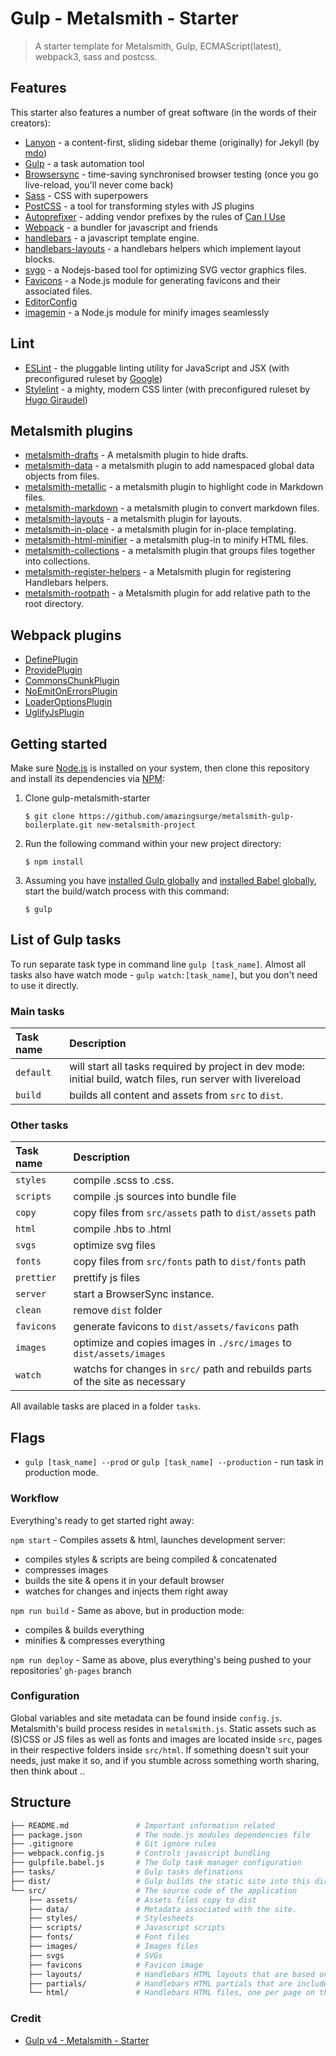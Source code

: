 # Gulp - Metalsmith - Starter

> A starter template for Metalsmith, Gulp, ECMAScript(latest), webpack3, sass and postcss.

## Features
This starter also features a number of great software (in the words of their creators):
- [Lanyon](http://lanyon.getpoole.com/) - a content-first, sliding sidebar theme (originally) for Jekyll (by [mdo](http://mdo.fm))
- [Gulp](http://gulpjs.com/) - a task automation tool
- [Browsersync](https://www.browsersync.io/) - time-saving synchronised browser testing (once you go live-reload, you'll never come back)
- [Sass](http://sass-lang.com/) - CSS with superpowers
- [PostCSS](https://github.com/postcss/postcss) - a tool for transforming styles with JS plugins
- [Autoprefixer](https://github.com/postcss/autoprefixer) - adding vendor prefixes by the rules of [Can I Use](http://caniuse.com/)
- [Webpack](https://webpack.github.io/) - a bundler for javascript and friends
- [handlebars](https://github.com/wycats/handlebars.js) - a javascript template engine.
- [handlebars-layouts](https://github.com/shannonmoeller/handlebars-layouts) - a handlebars helpers which implement layout blocks.
- [svgo](https://github.com/svg/svgo) - a Nodejs-based tool for optimizing SVG vector graphics files.
- [Favicons](https://github.com/evilebottnawi/favicons) - a Node.js module for generating favicons and their associated files. 
- [EditorConfig](http://editorconfig.org/)
- [imagemin](https://github.com/imagemin/imagemin) - a Node.js module for minify images seamlessly

## Lint
- [ESLint](http://eslint.org/) - the pluggable linting utility for JavaScript and JSX (with preconfigured ruleset by [Google](https://github.com/google/eslint-config-google))
- [Stylelint](http://stylelint.io/) - a mighty, modern CSS linter (with preconfigured ruleset by [Hugo Giraudel](https://sass-guidelin.es/))

## Metalsmith plugins
- [metalsmith-drafts](https://github.com/segmentio/metalsmith-drafts) - A metalsmith plugin to hide drafts.
- [metalsmith-data](https://github.com/elcontraption/metalsmith-data) - a metalsmith plugin to add namespaced global data objects from files.
- [metalsmith-metallic](https://github.com/weswigham/metalsmith-metallic) - a metalsmith plugin to highlight code in Markdown files.
- [metalsmith-markdown](https://github.com/segmentio/metalsmith-markdown) - a metalsmith plugin to convert markdown files.
- [metalsmith-layouts](https://github.com/superwolff/metalsmith-layouts) - a metalsmith plugin for layouts.
- [metalsmith-in-place](https://github.com/superwolff/metalsmith-in-place) - a metalsmith plugin for in-place templating.
- [metalsmith-html-minifier](https://github.com/whymarrh/metalsmith-html-minifier) - a metalsmith plug-in to minify HTML files.
- [metalsmith-collections](https://github.com/segmentio/metalsmith-collections) - a metalsmith plugin that groups files together into collections.
- [metalsmith-register-helpers](https://github.com/losttype/metalsmith-register-helpers) -  a Metalsmith plugin for registering Handlebars helpers.
- [metalsmith-rootpath](https://github.com/amazingsurge/metalsmith-rootpath) - a Metalsmith plugin for add relative path to the root directory.

## Webpack plugins
- [DefinePlugin](https://webpack.js.org/plugins/define-plugin/)
- [ProvidePlugin](https://webpack.js.org/plugins/provide-plugin/)
- [CommonsChunkPlugin](https://webpack.js.org/plugins/commons-chunk-plugin/)
- [NoEmitOnErrorsPlugin](https://webpack.js.org/plugins/no-emit-on-errors-plugin/)
- [LoaderOptionsPlugin](https://webpack.js.org/plugins/loader-options-plugin/)
- [UglifyJsPlugin](https://webpack.js.org/plugins/uglifyjs-webpack-plugin/)

## Getting started
Make sure [Node.js](http://nodejs.org/) is installed on your system, then clone this repository and install its dependencies via [NPM](https://npmjs.org/):

1. Clone gulp-metalsmith-starter

   ```
   $ git clone https://github.com/amazingsurge/metalsmith-gulp-boilerplate.git new-metalsmith-project
   ```

2. Run the following command within your new project directory:

   ```
   $ npm install
   ```

3. Assuming you have [installed Gulp globally](https://github.com/gulpjs/gulp/blob/master/docs/getting-started.md#1-install-gulp-globally) and [installed Babel globally](https://babeljs.io/docs/usage/cli/#installation),
start the build/watch process with this command:

   ```
   $ gulp
   ```

## List of Gulp tasks

To run separate task type in command line `gulp [task_name]`.
Almost all tasks also have watch mode - `gulp watch:[task_name]`, but you don't need to use it directly.

### Main tasks
Task name          | Description                                                      
:------------------|:----------------------------------
`default`          | will start all tasks required by project in dev mode: initial build, watch files, run server with livereload
`build`            | builds all content and assets from `src` to `dist`.

### Other tasks
Task name          | Description                                                      
:------------------|:----------------------------------
`styles`           | compile .scss to .css. 
`scripts`          | compile .js sources into bundle file
`copy`             | copy files from `src/assets` path to `dist/assets` path
`html`             | compile .hbs to .html
`svgs`             | optimize svg files
`fonts`            | copy files from `src/fonts` path to `dist/fonts` path
`prettier`         | prettify js files
`server`           | start a BrowserSync instance.
`clean`            | remove `dist` folder
`favicons`         | generate favicons to `dist/assets/favicons` path
`images`           | optimize and copies images in `./src/images` to `dist/assets/images`
`watch`            | watchs for changes in `src/` path and rebuilds parts of the site as necessary

All available tasks are placed in a folder `tasks`. 

## Flags
* `gulp [task_name] --prod` or `gulp [task_name] --production` - run task in production mode.

### Workflow
Everything's ready to get started right away:

`npm start` - Compiles assets & html, launches development server:
- compiles styles & scripts are being compiled & concatenated
- compresses images
- builds the site & opens it in your default browser
- watches for changes and injects them right away

`npm run build` - Same as above, but in production mode:
- compiles & builds everything
- minifies & compresses everything

`npm run deploy` - Same as above, plus everything's being pushed to your repositories' `gh-pages` branch

### Configuration
Global variables and site metadata can be found inside `config.js`. Metalsmith's build process resides in `metalsmith.js`. Static assets such as (S)CSS or JS files as well as fonts and images are located inside `src`, pages in their respective folders inside `src/html`. If something doesn't suit your needs, just make it so, and if you stumble across something worth sharing, then think about ..

## Structure

```bash
├── README.md               # Important information related
├── package.json            # The node.js modules dependencies file
├── .gitignore              # Git ignore rules
├── webpack.config.js       # Controls javascript bundling
├── gulpfile.babel.js       # The Gulp task manager configuration
├── tasks/                  # Gulp tasks definations
├── dist/                   # Gulp builds the static site into this directory
└── src/                    # The source code of the application
    ├── assets/             # Assets files copy to dist
    ├── data/               # Metadata associated with the site.
    ├── styles/             # Stylesheets
    ├── scripts/            # Javascript scripts
    ├── fonts/              # Font files
    ├── images/             # Images files
    ├── svgs                # SVGs
    ├── favicons            # Favicon image
    ├── layouts/            # Handlebars HTML layouts that are based on.
    ├── partials/           # Handlebars HTML partials that are included / extended
    └── html/               # Handlebars HTML files, one per page on the site.
```

### Credit
- [Gulp v4 - Metalsmith - Starter](https://github.com/S1SYPHOS/Gulp4-Metalsmith-Starter)
